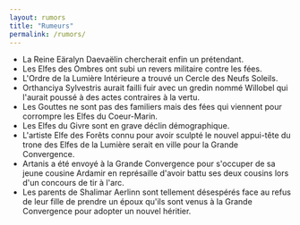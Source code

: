 ```yaml
---
layout: rumors
title: "Rumeurs"
permalink: /rumors/
---
```


- La Reine Eäralyn Daevaëlin chercherait enfin un prétendant.
- Les Elfes des Ombres ont subi un revers militaire contre les fées.
- L'Ordre de la Lumière Intérieure a trouvé un Cercle des Neufs Soleils.
- Orthanciya Sylvestris aurait failli fuir avec un gredin nommé Willobel qui l'aurait poussé à des actes contraires à la vertu.
- Les Gouttes ne sont pas des familiers mais des fées qui viennent pour corrompre les Elfes du Coeur-Marin.
- Les Elfes du Givre sont en grave déclin démographique.
- L'artiste Elfe des Forêts connu pour avoir sculpté le nouvel appui-tête du trone des Elfes de la Lumière serait en ville pour la Grande Convergence.
- Artanis a été envoyé à la Grande Convergence pour s'occuper de sa jeune cousine Ardamir en représaille d'avoir battu ses deux cousins lors d'un concours de tir à l'arc.
- Les parents de Shalimar Aerlinn sont tellement désespérés face au refus de leur fille de prendre un époux qu'ils sont venus à la Grande Convergence pour adopter un nouvel héritier. 